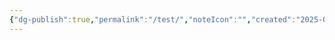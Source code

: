 ```yaml
---
{"dg-publish":true,"permalink":"/test/","noteIcon":"","created":"2025-07-29T14:54:45.707+03:00","updated":"2025-08-04T19:23:31.095+03:00"}
---
```


<div style="width:100vw; height:100vh; margin: 0 auto; font-family: Arial, sans-serif; overflow: hidden;  
    background-image: url('https://images.unsplash.com/photo-1526566661780-1a67ea3c863e?q=80&w=1738&auto=format&fit=crop&ixlib=rb-4.1.0&ixid=M3wxMjA3fDB8MHxwaG90by1wYWdlfHx8fGVufDB8fHx8fA%3D%3D');
    background-size: cover; background-position: center;">  </div>




